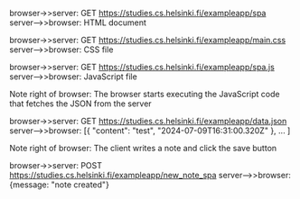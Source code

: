 browser->>server: GET https://studies.cs.helsinki.fi/exampleapp/spa
server-->>browser: HTML document

browser->>server: GET https://studies.cs.helsinki.fi/exampleapp/main.css
server-->>browser: CSS file

browser->>server: GET https://studies.cs.helsinki.fi/exampleapp/spa.js
server-->>browser: JavaScript file

Note right of browser: The browser starts executing the JavaScript code that fetches the JSON from the server

browser->>server: GET https://studies.cs.helsinki.fi/exampleapp/data.json
server-->>browser: [{ "content": "test", "2024-07-09T16:31:00.320Z" }, ... ]

Note right of browser: The client writes a note and click the save button

browser->>server: POST https://studies.cs.helsinki.fi/exampleapp/new_note_spa
server-->>browser: {message: "note created"}